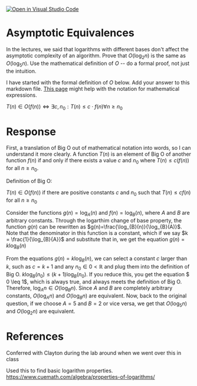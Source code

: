 [![Open in Visual Studio Code](https://classroom.github.com/assets/open-in-vscode-718a45dd9cf7e7f842a935f5ebbe5719a5e09af4491e668f4dbf3b35d5cca122.svg)](https://classroom.github.com/online_ide?assignment_repo_id=12094573&assignment_repo_type=AssignmentRepo)
# Asymptotic Equivalences

In the lectures, we said that logarithms with different bases don't affect the
asymptotic complexity of an algorithm. Prove that $O(\log_{2} n)$ is the same as
$O(\log_{5} n)$. Use the mathematical definition of $O$ -- do a formal proof,
not just the intuition.

I have started with the formal definition of $O$ below. Add your answer to this
markdown file. [This
page](https://docs.github.com/en/get-started/writing-on-github/working-with-advanced-formatting/writing-mathematical-expressions)
might help with the notation for mathematical expressions.

$T(n) \in O(f(n)) \iff \exists c, n_0: T(n) \leq c \cdot f(n) \forall n \geq n_0$

# Response
First, a translation of Big O out of mathematical notation into words, so I can understand it more clearly.
A function $T(n)$ is an element of Big O of another function $f(n)$ if and only if there exists a value $c$ and $n_0$ where $T(n) \leq c(f(n))$ for all $n \geq n_0$.


Definition of Big O:

$T(n) \in O(f(n))$ if there are positive constants $c$ and $n_0$ such that $T(n) \leq cf(n)$ for all $n \geq n_0$

Consider the functions $g(n)=\log_{A}(n)$ and $f(n)=\log_{B}(n)$, where $A$ and $B$ are arbitrary constants. Through the logarthim change of base property, the function $g(n)$ can be rewritten as $g(n)=\frac{\log_{B}(n)}{\log_{B}(A)}$. Note that the denominator in this function is a constant, which if we say $k = \frac{1}{\log_{B}{A}}$ and substitute that in, we get the equation $g(n)=k\log_{B}(n)$


From the equations $g(n)=k\log_{B}(n)$, we can select a constant $c$ larger than $k$, such as $c = k + 1$ and any $n_0 \in 0 < \mathbb{R}$ and plug them into the definition of Big O. $k\log_{B}(n_0) \leq (k+1)\log_{B}(n_0)$. If you reduce this, you get the equation $ 0 \leq 1$, which is always true, and always meets the definition of Big O. Therefore, $\log_{A} n \in O(\log_{B} n)$. Since $A$ and $B$ are completely arbitrary constants, $O(\log_{A} n)$ and $O(\log_{B} n)$ are equivalent. Now, back to the original question, if we choose $A=5$ and $B=2$ or vice versa, we get that $O(\log_{5} n)$ and $O(\log_{2} n)$ are equivalent.


# References
Conferred with Clayton during the lab around when we went over this in class

Used this to find basic logarithm properties.
https://www.cuemath.com/algebra/properties-of-logarithms/